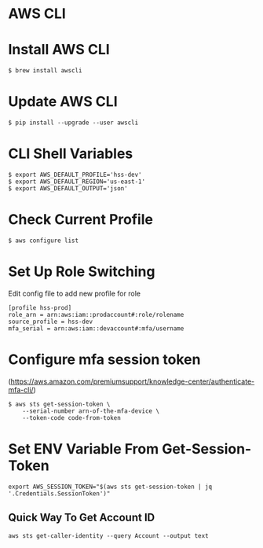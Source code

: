 # AWS CLI

# Install AWS CLI

`$ brew install awscli`

# Update AWS CLI

`$ pip install --upgrade --user awscli`

# CLI Shell Variables

```
$ export AWS_DEFAULT_PROFILE='hss-dev'
$ export AWS_DEFAULT_REGION='us-east-1'
$ export AWS_DEFAULT_OUTPUT='json'
```

# Check Current Profile

`$ aws configure list`

# Set Up Role Switching

Edit config file to add new profile for role

```
[profile hss-prod]
role_arn = arn:aws:iam::prodaccount#:role/rolename
source_profile = hss-dev
mfa_serial = arn:aws:iam::devaccount#:mfa/username
```

# Configure mfa session token

(https://aws.amazon.com/premiumsupport/knowledge-center/authenticate-mfa-cli/)

```
$ aws sts get-session-token \
    --serial-number arn-of-the-mfa-device \
    --token-code code-from-token
```

# Set ENV Variable From Get-Session-Token

```console
export AWS_SESSION_TOKEN="$(aws sts get-session-token | jq '.Credentials.SessionToken')"
```

## Quick Way To Get Account ID

```console
aws sts get-caller-identity --query Account --output text
```
